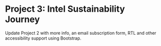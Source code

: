 # Project 3: Intel Sustainability Journey
Update Project 2 with more info, an email subscription form, RTL and other accessibility support using Bootstrap.
